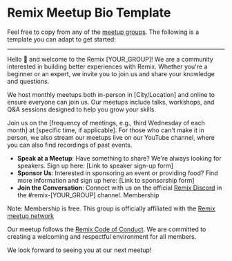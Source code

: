 # Remix Meetup Bio Template

Feel free to copy from any of the [meetup groups](https://www.meetup.com/pro/remix-run/). The following is a template you can adapt to get started:

---

Hello 👋 and welcome to the Remix [YOUR_GROUP]! We are a community interested in building better experiences with Remix. Whether you're a beginner or an expert, we invite you to join us and share your knowledge and questions.

We host monthly meetups both in-person in [City/Location] and online to ensure everyone can join us. Our meetups include talks, workshops, and Q&A sessions designed to help you grow your skills.

Join us on the [frequency of meetings, e.g., third Wednesday of each month] at [specific time, if applicable]. For those who can't make it in person, we also stream our meetups live on our YouTube channel, where you can also find recordings of past events.

- **Speak at a Meetup**: Have something to share? We're always looking for speakers. Sign up here: [Link to speaker sign-up form]
- **Sponsor Us**: Interested in sponsoring an event or providing food? Find more information and sign up here: [Link to sponsorship form]
- **Join the Conversation**: Connect with us on the official [Remix Discord](https://rmx.as/discord) in the #remix-[YOUR_GROUP] channel.
  Membership

Note: Membership is free. This group is officially affiliated with the [Remix meetup network](https://www.meetup.com/pro/remix-run/)

Our meetup follows the [Remix Code of Conduct](https://github.com/remix-run/remix/blob/main/CODE_OF_CONDUCT.md). We are committed to creating a welcoming and respectful environment for all members.

We look forward to seeing you at our next meetup!
